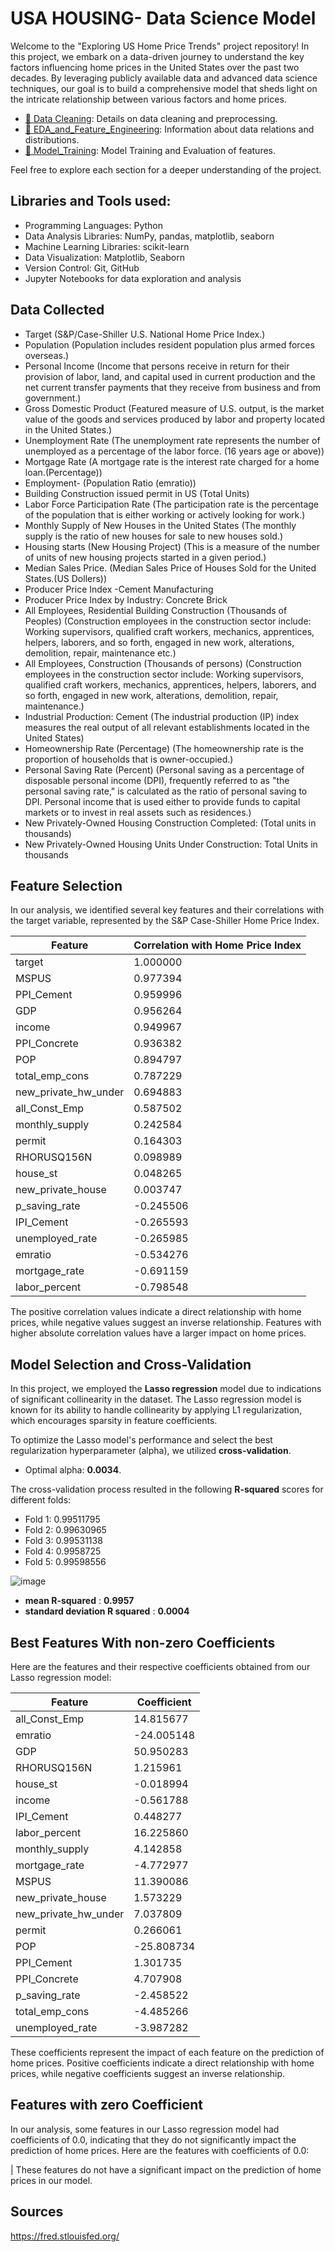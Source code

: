# USA HOUSING- Data Science Model

Welcome to the "Exploring US Home Price Trends" project repository! In this project, we embark on a data-driven 
journey to understand the key factors influencing home prices in the United States over the past two decades.
By leveraging publicly available data and advanced data science techniques, our goal is to build a comprehensive
model that sheds light on the intricate relationship between various factors and home prices.

- [🔗 Data Cleaning](https://github.com/Npps1997/USA-HOUSING--Data-Science-Model/blob/main/Data_Cleaning_LLC.ipynb): Details on data cleaning and preprocessing.
- [🔗 EDA_and_Feature_Engineering](https://github.com/Npps1997/USA-HOUSING--Data-Science-Model/blob/main/EDA_LLC.ipynb): Information about data relations and distributions.
- [🔗 Model_Training](https://github.com/Npps1997/USA-HOUSING--Data-Science-Model/blob/main/model_training_LLC.ipynb): Model Training and Evaluation of features.

Feel free to explore each section for a deeper understanding of the project.


## Libraries and Tools used:

- Programming Languages: Python
- Data Analysis Libraries: NumPy, pandas, matplotlib, seaborn
- Machine Learning Libraries: scikit-learn
- Data Visualization: Matplotlib, Seaborn
- Version Control: Git, GitHub
- Jupyter Notebooks for data exploration and analysis

## Data Collected

- Target (S&P/Case-Shiller U.S. National Home Price Index.)
- Population (Population includes resident population plus armed forces overseas.)
- Personal Income (Income that persons receive in return for their provision of labor, land, and capital used in
current production and the net current transfer payments that they receive from business and from government.)
- Gross Domestic Product (Featured measure of U.S. output, is the market value of the goods and services produced by labor and property located in the United States.)
- Unemployment Rate (The unemployment rate represents the number of unemployed as a percentage of the labor force. (16 years age or above))
- Mortgage Rate (A mortgage rate is the interest rate charged for a home loan.(Percentage))
- Employment- (Population Ratio (emratio))
- Building Construction issued permit in US (Total Units)
- Labor Force Participation Rate (The participation rate is the percentage of the population that is either working or actively looking for work.)
- Monthly Supply of New Houses in the United States (The monthly supply is the ratio of new houses for sale to new houses sold.)
- Housing starts (New Housing Project) (This is a measure of the number of units of new housing projects started in a given period.)
- Median Sales Price. (Median Sales Price of Houses Sold for the United States.(US Dollers))
- Producer Price Index -Cement Manufacturing
- Producer Price Index by Industry: Concrete Brick
- All Employees, Residential Building Construction (Thousands of Peoples)
(Construction employees in the construction sector include: Working supervisors, qualified craft workers, mechanics,
apprentices, helpers, laborers, and so forth, engaged in new work, alterations, demolition, repair, maintenance etc.)
- All Employees, Construction (Thousands of persons)
(Construction employees in the construction sector include: Working supervisors, qualified craft workers, mechanics,
apprentices, helpers, laborers, and so forth, engaged in new work, alterations, demolition, repair, maintenance.)
- Industrial Production: Cement
(The industrial production (IP) index measures the real output of all relevant establishments located in the United States)
- Homeownership Rate (Percentage)
(The homeownership rate is the proportion of households that is owner-occupied.)
- Personal Saving Rate (Percent)
(Personal saving as a percentage of disposable personal income (DPI), frequently referred to as "the personal
saving rate," is calculated as the ratio of personal saving to DPI. Personal income that is used either to provide
funds to capital markets or to invest in real assets such as residences.)
- New Privately-Owned Housing Construction Completed: (Total units in thousands)
- New Privately-Owned Housing Units Under Construction: Total Units in thousands

## Feature Selection

In our analysis, we identified several key features and their correlations with the target variable, represented by the S&P Case-Shiller Home Price Index.

| Feature                | Correlation with Home Price Index |
|------------------------|-----------------------------|
| target                 |  1.000000                     |
|MSPUS                   |  0.977394                     |
|PPI_Cement              |  0.959996                     |
|GDP                     |  0.956264                     |
|income                  |  0.949967                     |
|PPI_Concrete            |  0.936382                     |
|POP                     |  0.894797                     | 
|total_emp_cons          |  0.787229                     |
|new_private_hw_under    |  0.694883                     |
|all_Const_Emp           |  0.587502                     | 
|monthly_supply          |  0.242584                     |
|permit                  |  0.164303                     |
|RHORUSQ156N             |  0.098989                     |
|house_st                |  0.048265                     |
|new_private_house       |  0.003747                     |
|p_saving_rate           | -0.245506                    |
|IPI_Cement              |  -0.265593                    |
|unemployed_rate         |  -0.265985                    |
|emratio                 | -0.534276                    |
|mortgage_rate           |  -0.691159                   |
|labor_percent           |   -0.798548                |

The positive correlation values indicate a direct relationship with home prices, while negative values suggest an inverse relationship. Features with higher absolute correlation values have a larger impact on home prices.

## Model Selection and Cross-Validation

In this project, we employed the **Lasso regression** model due to indications of significant collinearity in the dataset. The Lasso regression model is known for its ability to handle collinearity by applying L1 regularization, which encourages sparsity in feature coefficients.

To optimize the Lasso model's performance and select the best regularization hyperparameter (alpha), we utilized **cross-validation**.

- Optimal alpha: **0.0034**.

The cross-validation process resulted in the following **R-squared** scores for different folds:
- Fold 1: 0.99511795
- Fold 2: 0.99630965
- Fold 3: 0.99531138
- Fold 4: 0.9958725
- Fold 5: 0.99598556


![image](https://github.com/sandipkulat18/USA-Housing-Price/assets/110375266/9f7ec29c-32ea-4dfd-8c42-255f188dfd9d)



- **mean R-squared** : **0.9957**
- **standard deviation R squared** : **0.0004**

## Best Features With non-zero Coefficients

Here are the features and their respective coefficients obtained from our Lasso regression model:

| Feature                | Coefficient  |
|------------------------|--------------|
|	all_Const_Emp	         | 14.815677    |
|	emratio	               |-24.005148    |
|	GDP	                   | 50.950283    |
|	RHORUSQ156N	           |  1.215961    |
| house_st	             |  -0.018994   |
|	income	               | -0.561788    |
|	IPI_Cement	           |   0.448277   |
|	labor_percent	         | 16.225860    |
|	monthly_supply	       | 4.142858     |
|	mortgage_rate	         | -4.772977    |
|	MSPUS	                 | 11.390086    |
|	new_private_house	     |  1.573229    |
|	new_private_hw_under	 | 7.037809     |
|	permit                 | 	0.266061    |
|   POP	                 | -25.808734   |
|	PPI_Cement	           |  1.301735    |  
|	PPI_Concrete	         | 4.707908     |
|	p_saving_rate	         | -2.458522    | 
|	total_emp_cons	       | -4.485266    | 
|	unemployed_rate	       |  -3.987282   |

These coefficients represent the impact of each feature on the prediction of home prices. Positive coefficients indicate a direct relationship with home prices, while negative coefficients suggest an inverse relationship.

## Features with zero Coefficient

In our analysis, some features in our Lasso regression model had coefficients of 0.0, indicating that they do not significantly impact the prediction of home prices. Here are the features with coefficients of 0.0:

|
These features do not have a significant impact on the prediction of home prices in our model.

## Sources

https://fred.stlouisfed.org/

